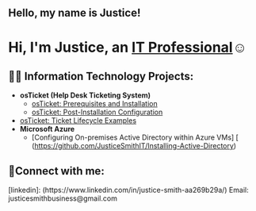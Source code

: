 ## Hello, my name is Justice!
<h1>Hi, I'm Justice, an <a href="https://linkedin.com/in/Justice">IT Professional</a>☺</h1>

<h2>👨‍💻 Information Technology Projects:</h2>

- <b>osTicket (Help Desk Ticketing System)</b>
  - [osTicket: Prerequisites and Installation](https://github.com/JusticeSmithIT/osticket-prereqs)
  - [osTicket: Post-Installation Configuration](https://github.com/JusticeSmithIT/osTicket-Post-Installation)
 - [osTicket: Ticket Lifecycle Examples](https://github.com/JusticeSmithIT/ticket-lifecycle)
- <b>Microsoft Azure</b>
  - [Configuring On-premises Active Directory within Azure VMs] [
(https://github.com/JusticeSmithIT/Installing-Active-Directory)


<h2>🤳Connect with me:</h2>
[linkedin]: (https://www.linkedin.com/in/justice-smith-aa269b29a/)
Email: justicesmithbusiness@gmail.com
